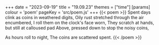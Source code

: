 +++
date = "2023-09-19"
title = "19.09.23"
themes = ["time"]
[params]
  colour = 'poem'
  pageKey = 'src/poem.js'
+++
{{< poem >}}
Spent days clink as coins in weathered digits,
Oily rust stretched through the air encumbered,
I roll them on the clock's face worn,
They scratch at hands, but still at calloused pad
Above, pressed down to stop the noisy coins,

As hours roll to night,
The coins are scattered spent.
{{< /poem >}}